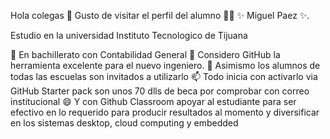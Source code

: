 Hola colegas 👋
Gusto de visitar el perfil del alumno 👨‍🏫 ✨ Miguel Paez ✨.

Estudio en la universidad Instituto Tecnologico de Tijuana

🔭 En bachillerato con Contabilidad General
🤔 Considero GitHub la herramienta excelente para el nuevo ingeniero.
💬 Asimismo los alumnos de todas las escuelas son invitados a utilizarlo
📫 Todo inicia con activarlo via GitHub Starter pack son unos 70 dlls de beca por comprobar con correo institucional
😄 Y con Github Classroom apoyar al estudiante para ser efectivo en lo requerido para producir resultados al momento y diversificar en los sistemas desktop, cloud computing y embedded



